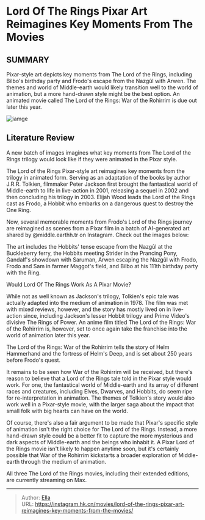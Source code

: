 # Lord Of The Rings Pixar Art Reimagines Key Moments From The Movies


## SUMMARY 



  Pixar-style art depicts key moments from The Lord of the Rings, including Bilbo&#39;s birthday party and Frodo&#39;s escape from the Nazgûl with Arwen.   The themes and world of Middle-earth would likely transition well to the world of animation, but a more hand-drawn style might be the best option.   An animated movie called The Lord of the Rings: War of the Rohirrim is due out later this year.  

![iamge](https://static1.srcdn.com/wordpress/wp-content/uploads/2024/01/pixar-style-lord-of-the-rings-art-of-frodo-and-sam-running-away-from-nazgul.jpg)

## Literature Review

A new batch of images imagines what key moments from The Lord of the Rings trilogy would look like if they were animated in the Pixar style.




The Lord of the Rings Pixar-style art reimagines key moments from the trilogy in animated form. Serving as an adaptation of the books by author J.R.R. Tolkien, filmmaker Peter Jackson first brought the fantastical world of Middle-earth to life in live-action in 2001, releasing a sequel in 2002 and then concluding his trilogy in 2003. Elijah Wood leads the Lord of the Rings cast as Frodo, a Hobbit who embarks on a dangerous quest to destroy the One Ring.




Now, several memorable moments from Frodo&#39;s Lord of the Rings journey are reimagined as scenes from a Pixar film in a batch of AI-generated art shared by @middle.earthh.tr on Instagram. Check out the images below:


 

The art includes the Hobbits&#39; tense escape from the Nazgûl at the Buckleberry ferry, the Hobbits meeting Strider in the Prancing Pony, Gandalf&#39;s showdown with Saruman, Arwen escaping the Nazgûl with Frodo, Frodo and Sam in farmer Maggot&#39;s field, and Bilbo at his 111th birthday party with the Ring.

  





 Would Lord Of The Rings Work As A Pixar Movie? 
          

While not as well known as Jackson&#39;s trilogy, Tolkien&#39;s epic tale was actually adapted into the medium of animation in 1978. The film was met with mixed reviews, however, and the story has mostly lived on in live-action since, including Jackson&#39;s lesser Hobbit trilogy and Prime Video&#39;s divisive The Rings of Power. An anime film titled The Lord of the Rings: War of the Rohirrim is, however, set to once again take the franchise into the world of animation later this year.



The Lord of the Rings: War of the Rohirrim tells the story of Helm Hammerhand and the fortress of Helm&#39;s Deep, and is set about 250 years before Frodo&#39;s quest.




It remains to be seen how War of the Rohirrim will be received, but there&#39;s reason to believe that a Lord of the Rings tale told in the Pixar style would work. For one, the fantastical world of Middle-earth and its array of different races and creatures, including Elves, Dwarves, and Hobbits, do seem ripe for re-interpretation in animation. The themes of Tolkien&#39;s story would also work well in a Pixar-style movie, with the larger saga about the impact that small folk with big hearts can have on the world. 




Of course, there&#39;s also a fair argument to be made that Pixar&#39;s specific style of animation isn&#39;t the right choice for The Lord of the Rings. Instead, a more hand-drawn style could be a better fit to capture the more mysterious and dark aspects of Middle-earth and the beings who inhabit it. A Pixar Lord of the Rings movie isn&#39;t likely to happen anytime soon, but it&#39;s certainly possible that War of the Rohirrim kickstarts a broader exploration of Middle-earth through the medium of animation.



All three The Lord of the Rings movies, including their extended editions, are currently streaming on Max.






---

> Author: [Ella](https://instagram.hk.cn/)  
> URL: https://instagram.hk.cn/movies/lord-of-the-rings-pixar-art-reimagines-key-moments-from-the-movies/  

